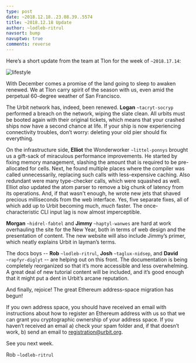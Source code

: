 ```yaml
---
type: post
date: ~2018.12.18..23.08.39..5574
title: ~2018.12.18 Update
author: ~lodleb-ritrul
navsort: bump
navuptwo: true
comments: reverse
---
```

Here’s a short update from the team at Tlon for the week of `~2018.17.14`:

![lifestyle](https://media.urbit.org/fora/updates/2018.12.18-update.png)

With December comes a promise of the land going to sleep to awaken renewed. We at Tlon carry spirit of the season with us, even amid the perpetual 60-degree weather of San Francisco.

The Urbit network has, indeed, been renewed. **Logan** `~tacryt-socryp` performed a breach on the network, wiping the slate clean. All urbits must be booted again with their original tickets, which means that your crashed ships now have a second chance at life. If your ship is now experiencing connectivity troubles, don’t worry: deleting your old pier should fix everything.

On the infrastructure side, **Elliot** the Wonderworker `~littel-ponnys` brought us a gift-sack of miraculous performance improvements. He started by fixing memory management, slashing the amount that is required to be pre-allocated for cells. Next, he found multiple places where the compiler was called unnecessarily, replacing such calls with less-expensive caching. Also redundant were many type-checker calls, which were squashed as well. Elliot *also* updated the atom parser to remove a big chunk of latency from its operations. And, if that wasn't enough, he wrote new jets that shaved precious milliseconds from the web interface. Yes, five separate fixes, all of which add up to Urbit becoming much, *much* faster. The once-characteristic CLI input lag is now almost imperceptible.

**Morgan** `~hidrel-fabtel` and **Jimmy** `~haptyl-wanwes` are hard at work overhauling the site for the New Year, both in terms of web design and the presentation of content. The new website will also include Jimmy’s primer, which neatly explains Urbit in layman’s terms.

The docs boys -- **Rob** `~lodleb-ritrul`, **Josh** `~taglux-nidsep`, and **David** `~rapfyr-diglyt` -- are helping out on this front. The documentation is being completely reorganized so that it’s more accessible and less overwhelming. A great deal of new tutorial content will be included, and it’s good enough that it might put a dent in Urbit’s arcane reputation.

And finally, rejoice! The great Ethereum address-space migration has begun!

If you own address space, you should have received an email with instructions about how to register an Ethereum address with us so that we can grant you cryptographic ownership of your address space. If you haven’t received an email a) check your spam folder and, if that doesn’t work, b) send an email to [registration@urbit.org](mailto:registration@urbit.org).

See you next week.  

Rob `~lodleb-ritrul`

